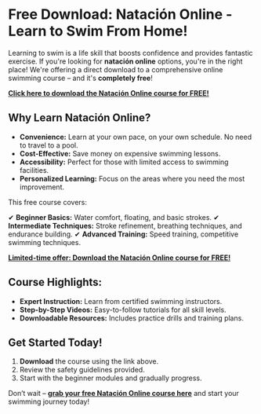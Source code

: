 # Free Download: Natación Online - Learn to Swim From Home!

Learning to swim is a life skill that boosts confidence and provides fantastic exercise. If you're looking for **natación online** options, you're in the right place! We're offering a direct download to a comprehensive online swimming course – and it's **completely free**!

[**Click here to download the Natación Online course for FREE!**](https://udemywork.com/natacion-online)

## Why Learn Natación Online?

*   **Convenience:** Learn at your own pace, on your own schedule. No need to travel to a pool.
*   **Cost-Effective:** Save money on expensive swimming lessons.
*   **Accessibility:** Perfect for those with limited access to swimming facilities.
*   **Personalized Learning:** Focus on the areas where you need the most improvement.

This free course covers:

✔ **Beginner Basics:** Water comfort, floating, and basic strokes.
✔ **Intermediate Techniques:** Stroke refinement, breathing techniques, and endurance building.
✔ **Advanced Training:** Speed training, competitive swimming techniques.

[**Limited-time offer: Download the Natación Online course for FREE!**](https://udemywork.com/natacion-online)

## Course Highlights:

*   **Expert Instruction:** Learn from certified swimming instructors.
*   **Step-by-Step Videos:** Easy-to-follow tutorials for all skill levels.
*   **Downloadable Resources:** Includes practice drills and training plans.

## Get Started Today!

1.  **Download** the course using the link above.
2.  Review the safety guidelines provided.
3.  Start with the beginner modules and gradually progress.

Don’t wait – **[grab your free Natación Online course here](https://udemywork.com/natacion-online)** and start your swimming journey today!
